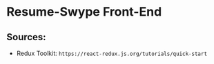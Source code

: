 # Resume-Swype Front-End

## Sources:
- Redux Toolkit: `https://react-redux.js.org/tutorials/quick-start`